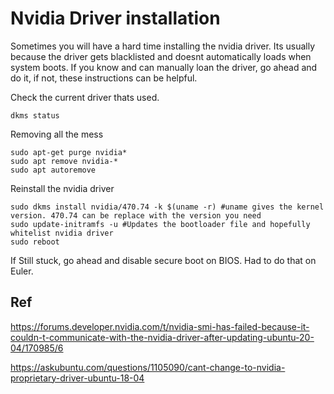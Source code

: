 # Nvidia Driver installation

Sometimes you will have a hard time installing the nvidia driver. Its usually because the driver gets blacklisted and doesnt automatically loads when system boots. If you know and can manually loan the driver, go ahead and do it, if not, these instructions can be helpful.

Check the current driver thats used.
```
dkms status
```

Removing all the mess
```
sudo apt-get purge nvidia*  
sudo apt remove nvidia-*  
sudo apt autoremove  
```

Reinstall the nvidia driver
```
sudo dkms install nvidia/470.74 -k $(uname -r) #uname gives the kernel version. 470.74 can be replace with the version you need
sudo update-initramfs -u #Updates the bootloader file and hopefully whitelist nvidia driver
sudo reboot
```

If Still stuck, go ahead and disable secure boot on BIOS. Had to do that on Euler.

## Ref

https://forums.developer.nvidia.com/t/nvidia-smi-has-failed-because-it-couldn-t-communicate-with-the-nvidia-driver-after-updating-ubuntu-20-04/170985/6

https://askubuntu.com/questions/1105090/cant-change-to-nvidia-proprietary-driver-ubuntu-18-04